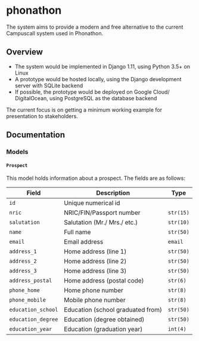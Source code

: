 # phonathon

The system aims to provide a modern and free alternative to the current Campuscall system used in Phonathon.

## Overview

- The system would be implemented in Django 1.11, using Python 3.5+ on Linux
- A prototype would be hosted locally, using the Django development server with SQLite backend
- If possible, the prototype would be deployed on Google Cloud/ DigitalOcean, using PostgreSQL as the database backend

The current focus is on getting a minimum working example for presentation to stakeholders.

## Documentation

### Models

#### `Prospect`

This model holds information about a prospect. The fields are as follows:

| Field | Description | Type
| -- | -- | --
| `id` | Unique numerical id | 
| `nric` | NRIC/FIN/Passport number | `str(15)`
| `salutation` | Salutation (Mr./ Mrs./ etc.) | `str(10)`
| `name` | Full name | `str(50)`
| `email` | Email address | `email`
| `address_1` | Home address (line 1) | `str(50)`
| `address_2` | Home address (line 2) | `str(50)`
| `address_3` | Home address (line 3) | `str(50)`
| `address_postal` | Home address (postal code) | `str(6)`
| `phone_home` | Home phone number | `str(8)`
| `phone_mobile` | Mobile phone number | `str(8)`
| `education_school` | Education (school graduated from) | `str(50)`
| `education_degree` | Education (degree obtained) | `str(50)`
| `education_year` | Education (graduation year) | `int(4)`